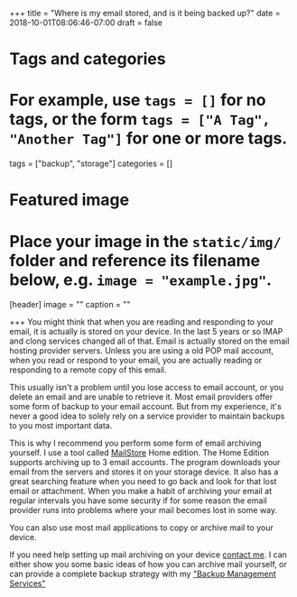 +++
title = "Where is my email stored, and is it being backed up?"
date = 2018-10-01T08:06:46-07:00
draft = false

# Tags and categories
# For example, use `tags = []` for no tags, or the form `tags = ["A Tag", "Another Tag"]` for one or more tags.
tags = ["backup", "storage"]
categories = []

# Featured image
# Place your image in the `static/img/` folder and reference its filename below, e.g. `image = "example.jpg"`.
[header]
image = ""
caption = ""

+++
You might think that when you are reading and responding to your email, it is actually is stored on your device. In the last 5 years or so IMAP and clong services changed all of that. Email is actually stored on the email hosting provider servers. Unless you are using a old POP mail account, when you read or respond to your email, you are actually reading or responding to a remote copy of this email.

This usually isn't a problem until you lose access to email account, or you delete an email and are unable to retrieve it. Most email providers offer some form of backup to your email account. But from my experience, it's never a good idea to solely rely on a service provider to maintain backups to you most important data.

This is why I recommend you perform some form of email archiving yourself. I use a tool called [MailStore](https://www.mailstore.com/en/products/) Home edition. The Home Edition supports archiving up to 3 email accounts. The program downloads your email from the servers and stores it on your storage device. It also has a great searching feature when you need to go back and look for that lost email or attachment. When you make a habit of archiving your email at regular intervals you have some security if for some reason the email provider runs into problems where your mail becomes lost in some way.

You can also use most mail applications to copy or archive mail to your device.

If you need help setting up mail archiving on your device [contact me](/#contact). I can either show you some basic ideas of how you can archive mail yourself, or can provide a complete backup strategy with my ["Backup Management Services"](/packages/backup-management/)
